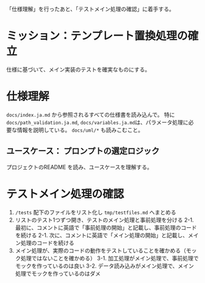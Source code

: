 「仕様理解」を行ったあと、「テストメイン処理の確認」に着手する。

# ミッション：テンプレート置換処理の確立
仕様に基づいて、メイン実装のテストを確実なものにする。

# 仕様理解

`docs/index.ja.md` から参照されるすべての仕様書を読み込んで。 
特に `docs/path_validation.ja.md`, `docs/variables.ja.md`は、パラメータ処理に必要な情報を説明している。 `docs/uml/*` も読みこむこと。

## ユースケース： プロンプトの選定ロジック
プロジェクトのREADME を読み、ユースケースを理解する。


# テストメイン処理の確認
1. `/tests` 配下のファイルをリスト化し `tmp/testfiles.md` へまとめる
2. リストのテスト1つずつ開き、テストのメイン処理と事前処理を分ける
2-1. 最初に、コメントに英語で「事前処理の開始」と記載し、事前処理のコードを続ける
2-1. 次に、コメントに英語で「メイン処理の開始」と記載し、メイン処理のコードを続ける
3. メイン処理が、実際のコードの動作をテストしていることを確かめる（モック処理ではないことを確かめる）
3-1. 加工処理がメイン処理で、事前処理でモックを作っているのは良い
3-2. データ読み込みがメイン処理で、メイン処理でモックを作っているのはダメ

